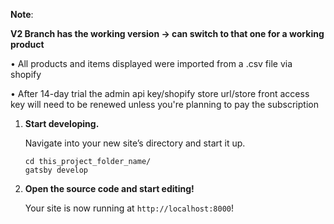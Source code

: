 **Note**:

**V2 Branch has the working version -> can switch to that one for a working product**

• All products and items displayed were imported from a .csv file via shopify 

• After 14-day trial the admin api key/shopify store url/store front access key will need to be renewed unless you're planning to pay the subscription 


1.  **Start developing.**

    Navigate into your new site’s directory and start it up.

    ```shell
    cd this_project_folder_name/
    gatsby develop
    ```

2.  **Open the source code and start editing!**

    Your site is now running at `http://localhost:8000`!


